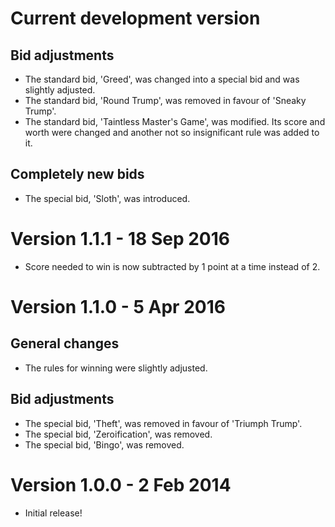 Current development version
===========================
## Bid adjustments
- The standard bid, 'Greed', was changed into a special bid and was slightly adjusted.
- The standard bid, 'Round Trump', was removed in favour of 'Sneaky Trump'.
- The standard bid, 'Taintless Master's Game', was modified. Its score and worth were changed and another not so insignificant rule was added to it.

## Completely new bids
- The special bid, 'Sloth', was introduced.

Version 1.1.1 - 18 Sep 2016
===========================
- Score needed to win is now subtracted by 1 point at a time instead of 2.

Version 1.1.0 - 5 Apr 2016
==========================
## General changes
- The rules for winning were slightly adjusted.

## Bid adjustments
- The special bid, 'Theft', was removed in favour of 'Triumph Trump'.
- The special bid, 'Zeroification', was removed.
- The special bid, 'Bingo', was removed.

Version 1.0.0 - 2 Feb 2014
==========================
- Initial release!
